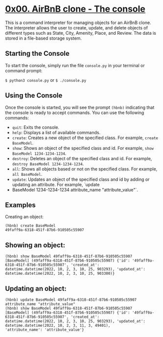 # [0x00. AirBnB clone - The console]()

This is a command interpreter for managing objects for an AirBnB clone. The interpreter allows the user to create, update, and delete objects of different types such as State, City, Amenity, Place, and Review. The data is stored in a file-based storage system.

## Starting the Console
To start the console, simply run the file `console.py` in your terminal or command prompt:

`$ python3 console.py` or `$ ./console.py`

## Using the Console
Once the console is started, you will see the prompt `(hbnb)` indicating that the console is ready to accept commands. You can use the following commands:

- `quit`: Exits the console.
- `help`: Displays a list of available commands.
- `create`: Creates a new object of the specified class. For example, `create BaseModel`.
- `show`: Shows an object of the specified class and id. For example, `show BaseModel 1234-1234-1234`.
- `destroy`: Deletes an object of the specified class and id. For example, `destroy BaseModel 1234-1234-1234`.
- `all`: Shows all objects based or not on the specified class. For example, `all BaseModel`.
- `update`: Updates an object of the specified class and id by adding or updating an attribute. For example, `update
- BaseModel 1234-1234-1234 attribute_name "attribute_value"`.

## Examples
Creating an object:

```
(hbnb) create BaseModel
49faff9a-6318-451f-87b6-910505c55907
```


## Showing an object:

```
(hbnb) show BaseModel 49faff9a-6318-451f-87b6-910505c55907
[BaseModel] (49faff9a-6318-451f-87b6-910505c55907) {'id': '49faff9a-6318-451f-87b6-910505c55907', 'created_at':
datetime.datetime(2022, 10, 2, 3, 10, 25, 903293), 'updated_at': datetime.datetime(2022, 10, 2, 3, 10, 25, 903300)}
```


## Updating an object:

```
(hbnb) update BaseModel 49faff9a-6318-451f-87b6-910505c55907 attribute_name "attribute_value"
(hbnb) show BaseModel 49faff9a-6318-451f-87b6-910505c55907
[BaseModel] (49faff9a-6318-451f-87b6-910505c55907) {'id': '49faff9a-6318-451f-87b6-910505c55907', 'created_at':
datetime.datetime(2022, 10, 2, 3, 10, 25, 903293), 'updated_at': datetime.datetime(2022, 10, 2, 3, 11, 3, 49401),
'attribute_name': 'attribute_value'}
```
